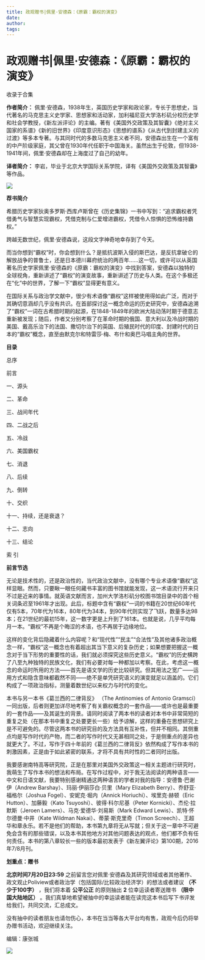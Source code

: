 ```yaml
---
title: 政观赠书|佩里·安德森：《原霸：霸权的演变》
date: 
author: 
tags: 
---
```

# 政观赠书|佩里·安德森：《原霸：霸权的演变》


收录于合集

**作者简介：**
佩里·安德森，1938年生，英国历史学家和政论家，专长于思想史，当代著名的马克思主义史学家、思想家和活动家，加利福尼亚大学洛杉矶分校历史学和社会学教授，《新左派评论》的主编。著有《美国外交政策及其智囊》《绝对主义国家的系谱》《新的旧世界》《印度意识形态》《思想的谱系》《从古代到封建主义的过渡》等多本专著。与其同时代的多数马克思主义者不同，安德森出生在一个富有的中产阶级家庭，其父曾在1930年代任职于中国海关。虽然出生于伦敦，但1938-1941年间，佩里·安德森却在上海度过了自己的幼年。

  

 **译者简介：** 李岩，毕业于北京大学国际关系学院，译有《美国外交政策及其智囊》等作品。

  

  
  

  

![](/images/273/2.png)  

 **荐书简介**

  

希腊历史学家狄奥多罗斯·西库卢斯曾在《历史集锦》一书中写到：“追求霸权者凭借勇气与智慧实现霸权，凭借克制与仁爱增进霸权，凭借令人惊惧的恐怖维持霸权。”

  

跨越无数世纪，佩里·安德森说，这段文字神奇地幸存到了今天。

  

而当你想到“霸权”时，你会想到什么？是抵抗波斯入侵的斯巴达，是反抗拿破仑的解放战争的普鲁士，还是日本德川幕府统治的两百年……这一切，或许可以从英国著名历史学家佩里·安德森的《原霸：霸权的演变》中找到答案，安德森以独特的全球视角，重新讲述了“霸权”的演变故事，重新讲述了历史与人类。在这个多极还在“化”中的世界，了解一下“霸权”显得更有意义。

  

在国际关系与政治学文献中，很少有术语像“霸权”这样被使用得如此广泛，而对于其确切意涵却几乎没有共识。在首部探讨这一概念命运的历史研究中，安德森追溯了“霸权”一词在古希腊时期的起源，在1848-1849年的欧洲大陆动荡时期于德意志重新被发现；随后，作者又分别考察了在革命时期的俄国、意大利以及冷战时期的美国、戴高乐治下的法国、撒切尔治下的英国、后殖民时代的印度、封建时代的日本的“霸权”概念，直至由默克尔和特雷莎·梅、布什和奥巴马唱主角的世界。

  

  

 **目录**

  

总序

  

前言

  

一、源头

  

二、革命

  

三、战间年代

  

四、二战之后

  

五、冷战

  

六、美国霸权

  

七、消退

  

八、后续

  

九、倒转

  

十、交织

  

十一、持续，还是衰退？

  

十二、志向

  

十三、结论

  

索 引

  

  

 **前言节选**

  

无论是技术性的，还是政治性的，当代政治文献中，没有哪个专业术语像“霸权”这样显眼。然而，只要瞅一眼任何藏书丰富的图书馆就能发现，这一术语流行开来只不过是近来的事情。就英语文献而言，加州大学洛杉矶分校图书馆目录中的首个相关词条迟至1961年才出现。此后，标题中含有“霸权”一词的书籍在20世纪60年代仅有5本，70年代为16本，80年代为34本，到90年代则实现了飞跃，数量多达98本；在21世纪的最初15年，这一数字更是上升到了161本。也就是说，几乎平均每月一本。“霸权”不再是个晦涩的术语，也不再居于边缘地位。

  

这样的变化背后隐藏着什么内容呢？和“现代性”“民主”“合法性”及其他诸多政治概念一样，“霸权”这一概念也有着超出其当下意义的复杂历史；如果想要把握这一概念对于当下形势的重要性的话，我们就必须探究这些历史意义。“霸权”的历史横跨了八至九种独特的民族文化，我们有必要对每一种都加以考察。在此，考虑这一概念的命运时所用的方法——首先是语文学的历史比较研究。但其用法之宽广——运用方式和隐含意味都截然不同——绝不是单凭研究语义的演变就足以涵盖的。它们构成了一项政治指标，测量着数世纪以来权力与时代的变化。

  

本书与另一本书《葛兰西的二律背反》 （The Antinomies of Antonio
Gramsci）一同出版，后者则更加详尽地考察了有关霸权概念的一套作品——或许也是最重要的一套作品——及其诞生的背景。请同时阅读了两本书的读者对本书中非常简短的重复之处（在那本书中重复之处要更长一些）给予谅解，这样的重叠在思想研究上是不可避免的。尽管这两本书的研究目的及方法具有互补性，但并不相同。其侧重点均是写作时代的产物，而二者的写作时代又无甚相同之处，于是侧重点的差异也就更大了。不过，写作于四十年前的《葛兰西的二律背反》依然构成了写作本书的刺激因素，正是由于如此紧密的联系，才将不具有共时性的二者同时出版。

  

我要感谢南特高等研究院，正是在那里对美国外交政策这一相关主题进行研究时，我萌生了写作本书的想法和布局。在写作过程中，对于我无法阅读的两种语言——中文和日语文献，我要特别感谢精通这两种语言的学者对我的指导：安德鲁·巴谢伊（Andrew
Barshay）、玛丽·伊丽莎白·贝里（Mary Elizabeth Berry）、乔舒亚·福格尔（Joshua Fogel）、安妮克·堀内（Annick
Horiuchi）、埃里克·赫顿（Eric Hutton）、加藤毅（Kato Tsuyoshi）、彼得·科尔尼基（Peter
Kornicki）、杰伦·拉默斯（Jeroen Lamers）、马克·爱德华·刘易斯（Mark Edward Lewis）、凯特·怀尔德曼·中井（Kate
Wildman Nakai）、蒂蒙·斯克里奇（Timon
Screech）、王超华和章永乐。若不是他们的帮助，本书第九章将无从写就；但关于这一章中不可避免会含有的那些错误，以及本书其他地方对其他问题表达的观点，他们都不负有任何责任。本书的第八章较长一些的版本最初发表于《新左翼评论》第100期，2016年7/8月刊。

  

  

 **划重点：赠书**

  

 **北京时间7月20日23:59**
之前留言您对佩里·安德森及其研究领域或者其他著作、政文观止Poliview或者政治学（包括国际/比较政治经济学）的想法或者建议 **（不少于100字）**
，我们将本着 **公平公正** 的原则抽出 **2** 位幸运读者寄送赠书 **（限中国大陆地区）**
。我们真挚地希望被抽中的幸运读者能在读完这本书后写下书评发给我们，共同交流，汇总成文。  

  

没有抽中的读者朋友也请勿伤心，本书在当当等各大平台均有售，政观今后仍将举办赠书活动，欢迎继续关注。

  

编辑：康张城

  

![](/images/273/3.jpeg)

